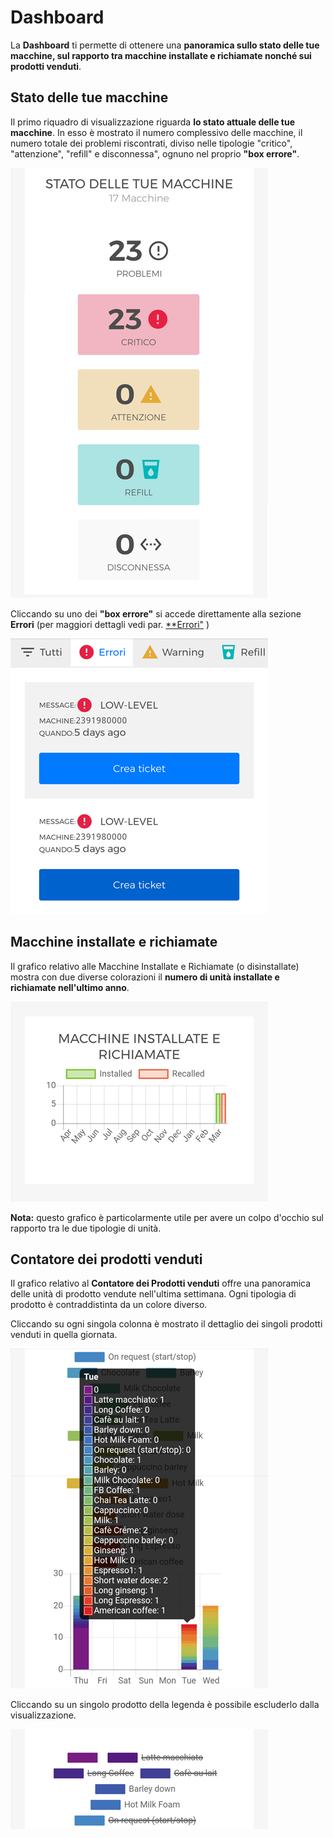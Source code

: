 # Dashboard

La **Dashboard** ti permette di ottenere una **panoramica sullo stato delle tue macchine, sul rapporto tra macchine installate e richiamate nonché sui prodotti venduti**.


## Stato delle tue macchine

Il primo riquadro di visualizzazione riguarda **lo stato attuale delle tue macchine**. In esso è mostrato il numero complessivo delle macchine, il numero totale dei problemi riscontrati, diviso nelle tipologie "critico", "attenzione", "refill" e disconnessa", ognuno nel proprio **"box errore"**.

<kbd>![Stato Macchine](_images/dashboard-stato-3.png)</kbd>

Cliccando su uno dei **"box errore"** si accede direttamente alla sezione **Errori** (per maggiori dettagli vedi par. [**Errori"](https://carimali.github.io/wiki/#/docs-it/errori) )

<kbd>![Sezione Errori](_images/dashboard-errori01.png)</kbd>

     
 ## Macchine installate e richiamate
 
 Il grafico relativo alle Macchine Installate e Richiamate (o disinstallate) mostra con due diverse colorazioni il **numero di unità installate e richiamate nell'ultimo anno**.
 
 <kbd>![Macchine Installate Richiamate](_images/dashboard-macchine-installate-e-richiamate.png)</kbd>
 
 **Nota:** questo grafico è particolarmente utile per avere un colpo d'occhio sul rapporto tra le due tipologie di unità.
 
 

 
 ## Contatore dei prodotti venduti
 
 Il grafico relativo al **Contatore dei Prodotti venduti** offre una panoramica delle unità di prodotto vendute nell'ultima settimana. Ogni tipologia di prodotto è contraddistinta da un colore diverso. 
 
 
 Cliccando su ogni singola colonna è mostrato il dettaglio dei singoli prodotti venduti in quella giornata.
 
 <kbd>![Dettaglio Prodotti venduti](_images/dashboard-prodotti-venduti01.png)</kbd>
 
Cliccando su un singolo prodotto della legenda è possibile escluderlo dalla visualizzazione.

 <kbd>![Escludi Prodotti venduti](_images/dashboard-escludi.png)</kbd> 
